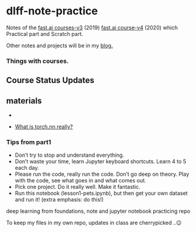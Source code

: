 # dlff-note-practice

Notes of the [fast.ai courses-v3](https://course.fast.ai/index.html) (2019)
 [fast.ai course-v4](https://github.com/fastai/course-v4) (2020) which Practical part and Scratch part.

Other notes and projects will be in my [blog.](https://spellonyou.github.io/)

### Things with courses.

## Course Status Updates

## materials

* [](https://forums.fast.ai/t/getting-comfortable-with-pytorch-projects/28371)
- [What is torch.nn really?](https://colab.research.google.com/drive/1npcdtaKZtsWbPQKSXSBGlcDhPryy5lfQ#scrollTo=2hDDD8ibX3Lq)


### Tips from part1

* Don’t try to stop and understand everything.
* Don’t waste your time, learn Jupyter keyboard shortcuts. Learn 4 to 5 each day.
* Please run the code, really run the code. Don’t go deep on theory. Play with the code, see what goes in and what comes out.
* Pick one project. Do it really well. Make it fantastic.
* Run this notebook (lesson1-pets.ipynb), but then get your own dataset and run it! (extra emphasis: do this!)



deep learning from foundations, note and jupyter notebook practicing repo

To keep my files in my own repo, updates in class are cherrypicked ..😉


